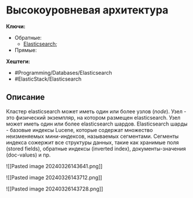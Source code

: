 
# Высокоуровневая архитектура

**Ключи:**
- Обратные:
	- [Elasticsearch](elk-search);
- Прямые:

**Хештеги:** 
- #Programming/Databases/Elasticsearch
- #ElasticStack/Elasticsearch

## Описание

Кластер elasticsearch может иметь один или более узлов (*node*). Узел - это физический экземпляр, на котором размещен elasticsearch. Узел может иметь один или более elasticsearch шардов. Elasticsearch шарды - базовые индексы Lucene, которые содержат множество неизменяемых мини-индексов, называемых сегментами. Сегменты индекса сожержит все структуры данных, такие как хранимые поля (stored fields), обратные индексы (inverted index), документы-значения (doc-values) и пр.

![[Pasted image 20240326143641.png]]

![[Pasted image 20240326143712.png]]

![[Pasted image 20240326143728.png]]

